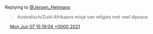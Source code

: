 Replying to [@Jeroen\_Heijmans](https://twitter.com/Jeroen_Heijmans/status/1401918644578406406)

> Australisch/Zuid\-Afrikaans mixje van religies met veel dipsaus

<img src="../../media/tweet.ico" width="12" /> [Mon Jun 07 15:19:04 +0000 2021](https://twitter.com/DromerDenker/status/1401921658433249289)